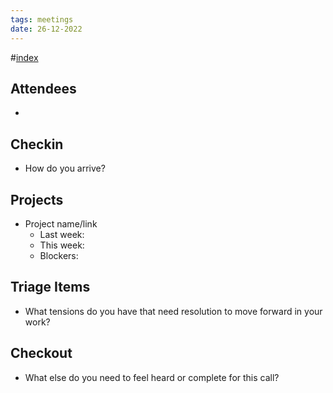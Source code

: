 ```yaml
---
tags: meetings
date: 26-12-2022
---
```

#[index](notes/general-circle/old-gc-meetings/index.md) 
## Attendees
- 

## Checkin
- How do you arrive?

## Projects
- Project name/link
	- Last week:
	- This week:
	- Blockers:

## Triage Items
- What tensions do you have that need resolution to move forward in your work?

## Checkout
- What else do you need to feel heard or complete for this call?
